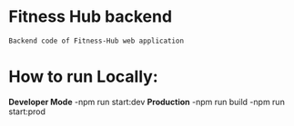 # Fitness Hub backend

    Backend code of Fitness-Hub web application

# How to run Locally:

**Developer Mode**
-npm run start:dev
**Production**
-npm run build
-npm run start:prod
